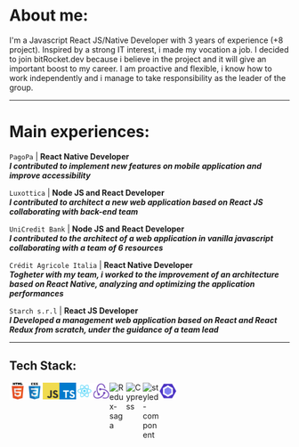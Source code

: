 # About me:
I'm a Javascript React JS/Native Developer with 3 years of experience (+8 project).
Inspired by a strong IT interest, i made my vocation a job. I decided to join bitRocket.dev because i believe in the project and it will give an important boost to my career. I am proactive and flexible, i know how to work independently and i manage to take responsibility as the leader of the group.

---

# Main experiences:
 `PagoPa`  |  **React Native Developer** <br />
 ***I contributed to implement new features on mobile application and improve accessibility***<br />
 
 `Luxottica` |  **Node JS and React Developer**<br />
 ***I contributed to architect a new web application based on React JS collaborating with back-end team*** <br />
 
 `UniCredit Bank` | **Node JS and React Developer**<br />
 ***I contributed to the architect of a web application in vanilla javascript collaborating with a team of 6 resources*** <br />
 
 `Crédit Agricole Italia` | **React Native Developer**<br />
 ***Togheter with my team, i worked to the improvement of an architecture based on React Native, analyzing and optimizing the application performances*** <br />
 
 `Starch s.r.l` | **React JS Developer**<br />
 ***I Developed a management web application based on React and React Redux from scratch, under the guidance of a team lead*** <br />
 
 ---

## Tech Stack:
[<img align="left" alt="HTML5" width="30px" src="https://raw.githubusercontent.com/github/explore/80688e429a7d4ef2fca1e82350fe8e3517d3494d/topics/html/html.png" />][html5]
[<img align="left" alt="CSS" width="30px" src="https://raw.githubusercontent.com/github/explore/80688e429a7d4ef2fca1e82350fe8e3517d3494d/topics/css/css.png" />][css]
[<img align="left" alt="JS" width="30px" src="https://raw.githubusercontent.com/github/explore/80688e429a7d4ef2fca1e82350fe8e3517d3494d/topics/javascript/javascript.png" />][js]
[<img align="left" alt="TS" width="30px" src="https://raw.githubusercontent.com/github/explore/80688e429a7d4ef2fca1e82350fe8e3517d3494d/topics/typescript/typescript.png" />][ts]
[<img align="left" alt="React" width="30px" src="https://raw.githubusercontent.com/github/explore/80688e429a7d4ef2fca1e82350fe8e3517d3494d/topics/react/react.png" />][react]
[<img align="left" alt="Redux" width="30px" src="https://raw.githubusercontent.com/github/explore/80688e429a7d4ef2fca1e82350fe8e3517d3494d/topics/redux/redux.png" />][redux]
[<img align="left" alt="Redux-saga" width="30px" src="https://redux-saga.js.org//img/Redux-Saga-Logo-Portrait.png" />][redux-saga]
[<img align="left" alt="Cypress" width="30px" src="https://encrypted-tbn0.gstatic.com/images?q=tbn:ANd9GcTBNI2O14xx9s1OidGqEuN9HTH85uOnrTDYke3QK2zYSQ4VLTMXlvHWPSgNCjMLJODdel8&usqp=CAU" />][cypress]
[<img align="left" alt="styled-component" width="30px" src="https://raw.githubusercontent.com/styled-components/brand/master/styled-components.png" />][styled-components]
[<img align="left" alt="eslint" width="30px" src="https://raw.githubusercontent.com/github/explore/80688e429a7d4ef2fca1e82350fe8e3517d3494d/topics/eslint/eslint.png" />][eslint]

[html5]: https://github.com/topics/html
[css]: https://github.com/topics/css
[js]: https://github.com/topics/javascript
[ts]: https://github.com/microsoft/TypeScript
[react]: https://github.com/facebook/react
[redux]: https://github.com/reduxjs/redux
[redux-saga]: https://github.com/reduxjs/redux
[cypress]: https://github.com/cypress-io/cypress
[styled-components]: https://github.com/styled-components/styled-components
[eslint]: https://github.com/eslint/eslint

